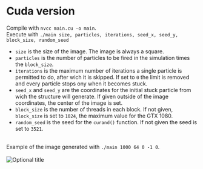 # Cuda version

Compile with `nvcc main.cu -o main`.
<br>
Execute with `./main size, particles, iterations, seed_x, seed_y, block_size, random_seed`
- `size` is the size of the image. The image is always a square.
- `particles` is the number of particles to be fired in the simulation times the `block_size`.
- `iterations` is the maximum number of iterations a single particle is permitted to do, after wich it is skipped. If set to `0` the limit is removed and every particle stops ony when it becomes stuck.
- `seed_x` and `seed_y` are the coordinates for the initial stuck particle from wich the structure will generate. If given outside of the image coordinates, the center of the image is set.
- `block_size` is the number of threads in each block. If not given, `block_size` is set to `1024`, the maximum value for the GTX 1080.
- `random_seed` is the seed for the `curand()` function. If not given the seed is set to `3521`.

<br> Example of the image generated with `./main 1000 64 0 -1 0`.
<br> <br> 
<img src="https://user-images.githubusercontent.com/62235561/220726014-4e7b788e-f8aa-4f72-831c-9ee65a23feef.png" title="Optional title">